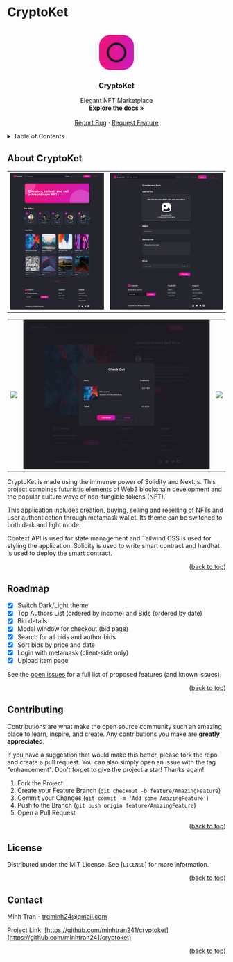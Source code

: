 # CryptoKet

<!-- Improved compatibility of back to top link: See: https://github.com/minhtran241/cryptoket/pull/73 -->
<a name="readme-top"></a>
<!--
*** Thanks for checking out the cryptoket. If you have a suggestion
*** that would make this better, please fork the repo and create a pull request
*** or simply open an issue with the tag "enhancement".
*** Don't forget to give the project a star!
*** Thanks again! Now go create something AMAZING! :D
-->

<!-- PROJECT SHIELDS -->
<!--
*** I'm using markdown "reference style" links for readability.
*** Reference links are enclosed in brackets [ ] instead of parentheses ( ).
*** See the bottom of this document for the declaration of the reference variables
*** for contributors-url, forks-url, etc. This is an optional, concise syntax you may use.
*** https://www.markdownguide.org/basic-syntax/#reference-style-links
-->

<!-- PROJECT LOGO -->
<br />
<div align="center">
  <a href="https://github.com/minhtran241/cryptoket">
    <img src="assets/logo02.png" alt="Logo" width="80" height="80">
  </a>

  <h3 align="center">CryptoKet</h3>

  <p align="center">
    Elegant NFT Marketplace
    <br />
    <a href="https://github.com/minhtran241/cryptoket"><strong>Explore the docs »</strong></a>
    <br />
    <br />
    <a href="https://github.com/minhtran241/cryptoket/issues">Report Bug</a>
    ·
    <a href="https://github.com/minhtran241/cryptoket/issues">Request Feature</a>
  </p>
</div>

<!-- TABLE OF CONTENTS -->
<details>
  <summary>Table of Contents</summary>
  <ol>
    <li>
      <a href="#about-the-project">About The Project</a>
    </li>
    <li><a href="#roadmap">Roadmap</a></li>
    <li><a href="#contributing">Contributing</a></li>
    <li><a href="#license">License</a></li>
    <li><a href="#contact">Contact</a></li>
  </ol>
</details>

<!-- ABOUT THE PROJECT -->
## About CryptoKet

<table>
<tr>
<td>
<img src="./resources/Home.png" width="100%">
</td>
<td>
<img src="./resources/Create Item.png" width="100%">
</td>
</tr>
</table>

<table>
<tr>
<td>
<img src="./resources/Item.png" width="100%">
</td>
<td>
<img src="./resources/Check Out.png" width="100%">
</td>
<td>
<img src="./resources/Profile.png" width="100%">
</td>
</tr>
</table>

CryptoKet is made using the immense power of Solidity and Next.js. This project combines futuristic elements of Web3 blockchain development and the popular culture wave of non-fungible tokens (NFT).

This application includes creation, buying, selling and reselling of NFTs and user authentication through metamask wallet. Its theme can be switched to both dark and light mode.

Context API is used for state management and Tailwind CSS is used for styling the application. Solidity is used to write smart contract and hardhat is used to deploy the smart contract.

<p align="right">(<a href="#readme-top">back to top</a>)</p>

<!-- ROADMAP -->
## Roadmap

* [x] Switch Dark/Light theme
* [x] Top Authors List (ordered by income) and Bids (ordered by date)
* [x] Bid details
* [x] Modal window for checkout (bid page)
* [x] Search for all bids and author bids
* [x] Sort bids by price and date
* [x] Login with metamask (client-side only)
* [x] Upload item page

See the [open issues](https://github.com/minhtran241/cryptoket/issues) for a full list of proposed features (and known issues).

<p align="right">(<a href="#readme-top">back to top</a>)</p>

<!-- CONTRIBUTING -->
## Contributing

Contributions are what make the open source community such an amazing place to learn, inspire, and create. Any contributions you make are **greatly appreciated**.

If you have a suggestion that would make this better, please fork the repo and create a pull request. You can also simply open an issue with the tag "enhancement".
Don't forget to give the project a star! Thanks again!

1. Fork the Project
2. Create your Feature Branch (`git checkout -b feature/AmazingFeature`)
3. Commit your Changes (`git commit -m 'Add some AmazingFeature'`)
4. Push to the Branch (`git push origin feature/AmazingFeature`)
5. Open a Pull Request

<p align="right">(<a href="#readme-top">back to top</a>)</p>

<!-- LICENSE -->
## License

Distributed under the MIT License. See [`LICENSE`] for more information.

<p align="right">(<a href="#readme-top">back to top</a>)</p>

<!-- CONTACT -->
## Contact

Minh Tran - [trqminh24@gmail.com](mailto:trqminh24@gmail.com)

Project Link: [https://github.com/minhtran241/cryptoket](https://github.com/minhtran241/cryptoket)

<p align="right">(<a href="#readme-top">back to top</a>)</p>
